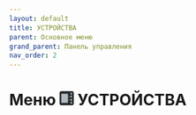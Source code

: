 ```yaml
---
layout: default
title: УСТРОЙСТВА
parent: Основное меню
grand_parent: Панель управления
nav_order: 2
---
```


# Меню <img src="../../assets/icons/menus/m_ustroystva.png" width="26" height="26"> УСТРОЙСТВА
